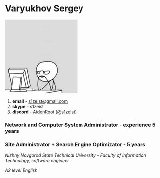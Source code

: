 # Varyukhov Sergey

![avatar](/avatar.jpg)

1. **email** - s1zeist@gmail.com
2. **skype** - s1zeist
3. **discord** - AidenRoot (@s1zeist)


###  Network and Computer System Administrator  - experience 5 years
###  Site Administrator + Search Engine Optimizator - 5 years 

*Nizhny Novgorod State Technical University - Faculty of Information Technology, software engineer*

*A2 level English*